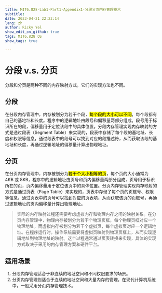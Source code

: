 ```yaml
---
title: MIT6.828-Lab1-Part1-Appendix1-分段分页内存管理技术
subtitle: 
date: 2023-04-21 22:22:14
lang: zh
author: Ricky Yel
show_edit_on_github: true
tags: MIT6.828 OS
show_tags: true

---
```


<!--more-->

# 分段 v.s. 分页

分段和分页是两种不同的内存映射方式，它们的实现方法也不同。

## 分段

在分段内存管理中，内存被划分为若干个段，<mark>每个段的大小可以不同</mark>，每个段都有自己的基地址和长度。程序中的逻辑地址由段号和偏移量两部分组成，段号用于标识所在的段，偏移量用于定位该段中的具体位置。分段内存管理实现内存映射的方式是通过段表（Segment Table）来实现的，段表中存储了每个段的基地址、长度和权限等信息，通过段表中的段号可以找到对应的段描述符，从而获取该段的基地址和长度，再通过逻辑地址的偏移量计算出物理地址。

## 分页

在分页内存管理中，内存被划分为<mark>若干个大小相等的页</mark>，每个页的大小通常为 4KB 或 8KB，程序中的逻辑地址由页号和页内偏移量两部分组成，页号用于标识所在的页，页内偏移量用于定位该页中的具体位置。分页内存管理实现内存映射的方式是通过页表（Page Table）来实现的，页表中存储了每个页的页框号、权限等信息，通过页表中的页号可以找到对应的页表项，从而获取该页的页框号，再通过逻辑地址的页内偏移量计算出物理地址。

> 实际的内存映射过程还需要考虑虚拟内存和物理内存之间的映射关系。在分页内存管理中，物理内存被划分为若干个物理页框，每个物理页框对应一个物理地址，而虚拟内存被划分为若干个虚拟页，每个虚拟页对应一个逻辑地址。在程序运行时，操作系统需要将虚拟页映射到物理页框上，从而实现逻辑地址到物理地址的映射。这个过程通常通过页表转换来实现，具体的实现方式取决于采用的内存管理方案和硬件平台。

## 适用场景

1. 分段内存管理适合于非连续的地址空间和不同权限要求的场景。
2. 分页内存管理则适合于连续的地址空间和大量内存的管理。在现代计算机系统中，一般采用分页内存管理技术。